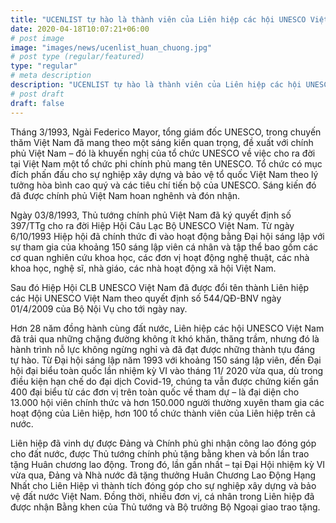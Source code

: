 ```yaml
---
title: "UCENLIST tự hào là thành viên của Liên hiệp các hội UNESCO Việt Nam"
date: 2020-04-18T10:07:21+06:00
# post image
image: "images/news/ucenlist_huan_chuong.jpg"
# post type (regular/featured)
type: "regular"
# meta description
description: "UCENLIST tự hào là thành viên của Liên hiệp các hội UNESCO Việt Nam"
# post draft
draft: false
---
```


Tháng 3/1993, Ngài Federico Mayor, tổng giám đốc UNESCO, trong chuyến thăm Việt Nam đã mang theo một sáng kiến quan trọng, đề xuất với chính phủ Việt Nam – đó là khuyến nghị của tổ chức UNESCO về việc cho ra đời tại Việt Nam một tổ chức phi chính phủ mang tên UNESCO. Tổ chức có mục đích phấn đấu cho sự nghiệp xây dựng và bảo vệ tổ quốc Việt Nam theo lý tưởng hòa bình cao quý và các tiêu chí tiến bộ của UNESCO. Sáng kiến đó đã được chính phủ Việt Nam hoan nghênh và đón nhận.

Ngày 03/8/1993, Thủ tướng chính phủ Việt Nam đã ký quyết định số 397/TTg cho ra đời Hiệp Hội Câu Lạc Bộ UNESCO Việt Nam. Từ ngày 6/10/1993 Hiệp hội đã chính thức đi vào hoạt động bằng Đại hội sáng lập với sự tham gia của khoảng 150 sáng lập viên cá nhân và tập thể bao gồm các cơ quan nghiên cứu khoa học, các đơn vị hoạt động nghệ thuật, các nhà khoa học, nghệ sĩ, nhà giáo, các nhà hoạt động xã hội Việt Nam.

Sau đó Hiệp Hội CLB UNESCO Việt Nam đã được đổi tên thành Liên hiệp các Hội UNESCO Việt Nam theo quyết định số 544/QĐ-BNV ngày 01/4/2009 của Bộ Nội Vụ cho tới ngày nay.

Hơn 28 năm đồng hành cùng đất nước, Liên hiệp các hội UNESCO Việt Nam đã trải qua những chặng đường không ít khó khăn, thăng trầm, nhưng đó là hành trình nỗ lực không ngừng nghỉ và đã đạt được những thành tựu đáng tự hào. Từ Đại hội sáng lập năm 1993 với khoảng 150 sáng lập viên, đến Đại hội đại biểu toàn quốc lần nhiệm kỳ VI vào tháng 11/ 2020 vừa qua, dù trong điều kiện hạn chế do đại dịch Covid-19, chúng ta vẫn được chứng kiến gần 400 đại biểu từ các đơn vị trên toàn quốc về tham dự – là đại diện cho 13.000 hội viên chính thức và hơn 150.000 người thường xuyên tham gia các hoạt động của Liên hiệp, hơn 100 tổ chức thành viên của Liên hiệp trên cả nước.

Liên hiệp đã vinh dự được Đảng và Chính phủ ghi nhận công lao đóng góp cho đất nước, được Thủ tướng chính phủ tặng bằng khen và bốn lần trao tặng Huân chương lao động. Trong đó, lần gần nhất – tại Đại Hội nhiệm kỳ VI vừa qua, Đảng và Nhà nước đã tặng thưởng Huân Chương Lao Động Hạng Nhất cho Liên Hiệp vì thành tích đóng góp cho sự nghiệp xây dựng và bảo vệ đất nước Việt Nam. Đồng thời, nhiều đơn vị, cá nhân trong Liên hiệp đã được nhận Bằng khen của Thủ tướng và Bộ trưởng Bộ Ngoại giao trao tặng.